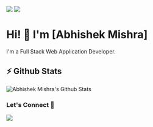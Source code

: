 [![](https://komarev.com/ghpvc/?username=mishabhi&color=blue&label=Profile%20Visitors)](https://github.com/mishabhi)
[![](https://img.shields.io/github/followers/mishabhi?label=GitHub%20Followers)](https://github.com/mishabhi)

# Hi! 👋 I'm [Abhishek Mishra]

I'm a Full Stack Web Application Developer.

## ⚡ Github Stats

![Abhishek Mishra's Github Stats](https://github-readme-stats.vercel.app/api?username=mishabhi&theme=dark&include_all_commits=true)

### Let's Connect 🔗

[![](https://img.shields.io/badge/linkedin-%230077B5.svg?&style=for-the-badge&logo=linkedin&logoColor=white0e76a8)](https://www.linkedin.com/in/mishabhi/)
